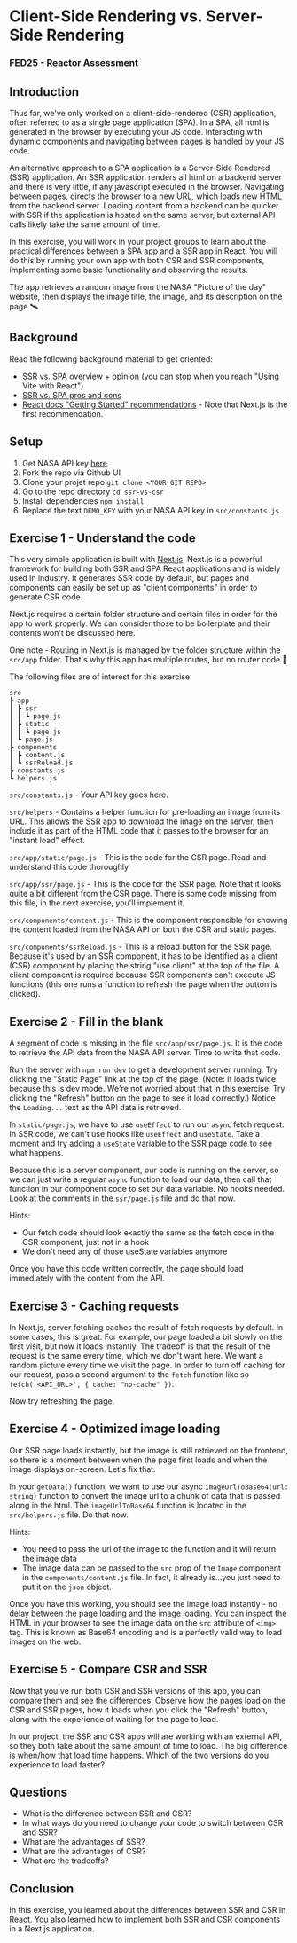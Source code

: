 # Client-Side Rendering vs. Server-Side Rendering

### FED25 - Reactor Assessment

## Introduction

Thus far, we've only worked on a client-side-rendered (CSR) application, often referred to as a single page application (SPA). In a SPA, all html is generated in the browser by executing your JS code. Interacting with dynamic components and navigating between pages is handled by your JS code.

An alternative approach to a SPA application is a Server-Side Rendered (SSR) application. An SSR application renders all html on a backend server and there is very little, if any javascript executed in the browser. Navigating between pages, directs the browser to a new URL, which loads new HTML from the backend server. Loading content from a backend can be quicker with SSR if the application is hosted on the same server, but external API calls likely take the same amount of time.

In this exercise, you will work in your project groups to learn about the practical differences between a SPA app and a SSR app in React. You will do this by running your own app with both CSR and SSR components, implementing some basic functionality and observing the results.

The app retrieves a random image from the NASA "Picture of the day" website, then displays the image title, the image, and its description on the page 🛰️

## Background

Read the following background material to get oriented:

- [SSR vs. SPA overview + opinion](https://thenewstack.io/spas-and-react-you-dont-always-need-server-side-rendering/) (you can stop when you reach "Using Vite with React")
- [SSR vs. SPA pros and cons](https://www.linkedin.com/pulse/main-key-difference-between-spa-single-page-ssr-server-sachin-yadav-zcncf/)
- [React docs "Getting Started" recommendations](https://react.dev/learn/start-a-new-react-project#production-grade-react-frameworks) - Note that Next.js is the first recommendation.

## Setup

1. Get NASA API key [here](https://api.nasa.gov/)
2. Fork the repo via Github UI
3. Clone your projet repo `git clone <YOUR GIT REPO>`
4. Go to the repo directory `cd ssr-vs-csr`
5. Install dependencies `npm install`
6. Replace the text `DEMO_KEY` with your NASA API key in `src/constants.js`

## Exercise 1 - Understand the code

This very simple application is built with [Next.js](https://nextjs.org/). Next.js is a powerful framework for building both SSR and SPA React applications and is widely used in industry. It generates SSR code by default, but pages and components can easily be set up as "client components" in order to generate CSR code.

Next.js requires a certain folder structure and certain files in order for the app to work properly. We can consider those to be boilerplate and their contents won't be discussed here.

One note - Routing in Next.js is managed by the folder structure within the `src/app` folder. That's why this app has multiple routes, but no router code 🤯

The following files are of interest for this exercise:

```
src
┣ app
┃ ┣ ssr
┃ ┃ ┗ page.js
┃ ┣ static
┃ ┃ ┗ page.js
┃ ┗ page.js
┣ components
┃ ┣ content.js
┃ ┗ ssrReload.js
┣ constants.js
┗ helpers.js
```

`src/constants.js` - Your API key goes here.

`src/helpers` - Contains a helper function for pre-loading an image from its URL. This allows the SSR app to download the image on the server, then include it as part of the HTML code that it passes to the browser for an "instant load" effect.

`src/app/static/page.js` - This is the code for the CSR page. Read and understand this code thoroughly

`src/app/ssr/page.js` - This is the code for the SSR page. Note that it looks quite a bit different from the CSR page. There is some code missing from this file, in the next exercise, you'll implement it.

`src/components/content.js` - This is the component responsible for showing the content loaded from the NASA API on both the CSR and static pages.

`src/components/ssrReload.js` - This is a reload button for the SSR page. Because it's used by an SSR component, it has to be identified as a client (CSR) component by placing the string "use client" at the top of the file. A client component is required because SSR components can't execute JS functions (this one runs a function to refresh the page when the button is clicked).

## Exercise 2 - Fill in the blank

A segment of code is missing in the file `src/app/ssr/page.js`. It is the code to retrieve the API data from the NASA API server. Time to write that code.

Run the server with `npm run dev` to get a development server running. Try clicking the "Static Page" link at the top of the page. (Note: It loads twice because this is dev mode. We're not worried about that in this exercise. Try clicking the "Refresh" button on the page to see it load correctly.) Notice the `Loading...` text as the API data is retrieved.

In `static/page.js`, we have to use `useEffect` to run our `async` fetch request. In SSR code, we can't use hooks like `useEffect` and `useState`. Take a moment and try adding a `useState` variable to the SSR page code to see what happens.

Because this is a server component, our code is running on the server, so we can just write a regular `async` function to load our data, then call that function in our component code to set our data variable. No hooks needed. Look at the comments in the `ssr/page.js` file and do that now.

Hints:

- Our fetch code should look exactly the same as the fetch code in the CSR component, just not in a hook
- We don't need any of those useState variables anymore

Once you have this code written correctly, the page should load immediately with the content from the API.

## Exercise 3 - Caching requests

In Next.js, server fetching caches the result of fetch requests by default. In some cases, this is great. For example, our page loaded a bit slowly on the first visit, but now it loads instantly. The tradeoff is that the result of the request is the same every time, which we don't want here. We want a random picture every time we visit the page. In order to turn off caching for our request, pass a second argument to the `fetch` function like so `fetch('<API_URL>', { cache: "no-cache" })`.

Now try refreshing the page.

## Exercise 4 - Optimized image loading

Our SSR page loads instantly, but the image is still retrieved on the frontend, so there is a moment between when the page first loads and when the image displays on-screen. Let's fix that.

In your `getData()` function, we want to use our async `imageUrlToBase64(url: string)` function to convert the image url to a chunk of data that is passed along in the html. The `imageUrlToBase64` function is located in the `src/helpers.js` file. Do that now.

Hints:

- You need to pass the url of the image to the function and it will return the image data
- The image data can be passed to the `src` prop of the `Image` component in the `components/content.js` file. In fact, it already is...you just need to put it on the `json` object.

Once you have this working, you should see the image load instantly - no delay between the page loading and the image loading. You can inspect the HTML in your browser to see the image data on the `src` attribute of `<img>` tag. This is known as Base64 encoding and is a perfectly valid way to load images on the web.

## Exercise 5 - Compare CSR and SSR

Now that you've run both CSR and SSR versions of this app, you can compare them and see the differences. Observe how the pages load on the CSR and SSR pages, how it loads when you click the "Refresh" button, along with the experience of waiting for the page to load.

In our project, the SSR and CSR apps will are working with an external API, so they both take about the same amount of time to load. The big difference is when/how that load time happens. Which of the two versions do you experience to load faster?

## Questions

- What is the difference between SSR and CSR?
- In what ways do you need to change your code to switch between CSR and SSR?
- What are the advantages of SSR?
- What are the advantages of CSR?
- What are the tradeoffs?

## Conclusion

In this exercise, you learned about the differences between SSR and CSR in React. You also learned how to implement both SSR and CSR components in a Next.js application.
